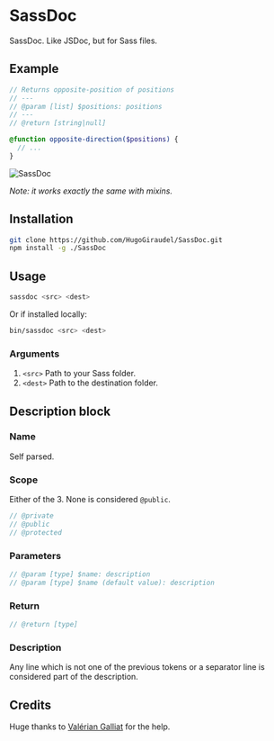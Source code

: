 # SassDoc

SassDoc. Like JSDoc, but for Sass files.

## Example

```scss
// Returns opposite-position of positions
// ---
// @param [list] $positions: positions
// ---
// @return [string|null]

@function opposite-direction($positions) {
  // ...
}
```

![SassDoc](http://i.imgur.com/BrzU2Ic.png)

*Note: it works exactly the same with mixins.*

## Installation

```sh
git clone https://github.com/HugoGiraudel/SassDoc.git
npm install -g ./SassDoc
```

## Usage

```sh
sassdoc <src> <dest>
```

Or if installed locally:

```sh
bin/sassdoc <src> <dest>
```

### Arguments

1. `<src>` Path to your Sass folder.
1. `<dest>` Path to the destination folder.

## Description block

### Name

Self parsed.

### Scope

Either of the 3. None is considered `@public`.

```scss
// @private
// @public
// @protected
```

### Parameters

```scss
// @param [type] $name: description
// @param [type] $name (default value): description
```

### Return

```scss
// @return [type]
```

### Description

Any line which is not one of the previous tokens or a separator line is considered part of the description.

## Credits

Huge thanks to [Valérian Galliat](https://twitter.com/valeriangalliat) for the help.